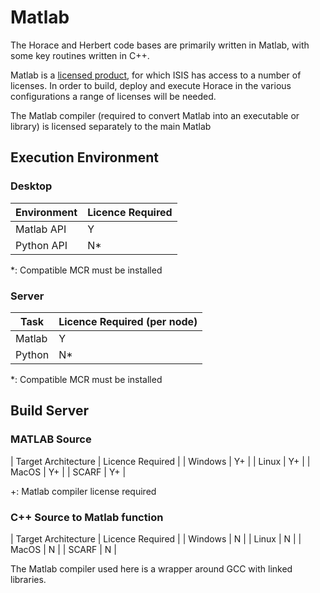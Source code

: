 # Matlab

The Horace and Herbert code bases are primarily written in Matlab, with some key routines written in C++.

Matlab is a [licensed product](https://uk.mathworks.com/pricing-licensing.html), for which ISIS has access to a number of licenses. 
In order to build, deploy and execute Horace in the various configurations a range of licenses will be needed.

The Matlab compiler (required to convert Matlab into an executable or library) is licensed separately to the main Matlab 

## Execution Environment

### Desktop

| Environment | Licence Required |
| --- | --- |
| Matlab API |    Y     |
| Python API |    N*    |

*: Compatible MCR must be installed

### Server

| Task | Licence Required (per node) |
| ---  | --- |
| Matlab  |  Y  |
| Python  |  N*  |

*: Compatible MCR must be installed

## Build Server

### MATLAB Source

| Target Architecture | Licence Required |
| Windows | Y+ |
| Linux   | Y+ |
| MacOS   | Y+ |
| SCARF   | Y+ |

+: Matlab compiler license required

### C++ Source to Matlab function

| Target Architecture | Licence Required |
| Windows | N |
| Linux   | N |
| MacOS   | N |
| SCARF   | N |

The Matlab compiler used here is a wrapper around GCC with linked libraries.
